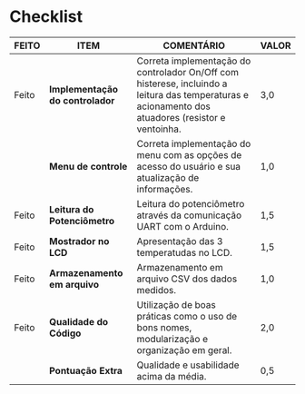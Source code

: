 # Checklist

|FEITO|   ITEM    |   COMENTÁRIO  |   VALOR   |
|--|------------------------|---------------------------------------------------------------------------------------------------------|---------|
|Feito|**Implementação do controlador** | Correta implementação do controlador On/Off com histerese, incluindo a leitura das temperaturas e acionamento dos atuadores (resistor e ventoinha. |    3,0 |
||**Menu de controle**        | Correta implementação do menu com as opções de acesso do usuário e sua atualização de informações. | 1,0 |
|Feito|**Leitura do Potenciômetro**| Leitura do potenciômetro através da comunicação UART com o Arduino. | 1,5 |
|Feito|**Mostrador no LCD**        | Apresentação das 3 temperatudas no LCD. | 1,5 |
|Feito|**Armazenamento em arquivo**| Armazenamento em arquivo CSV dos dados medidos. |   1,0 |
|Feito|**Qualidade do Código**     | Utilização de boas práticas como o uso de bons nomes, modularização e organização em geral.    |  2,0 |
||**Pontuação Extra**         |   Qualidade e usabilidade acima da média.  |  0,5   |
